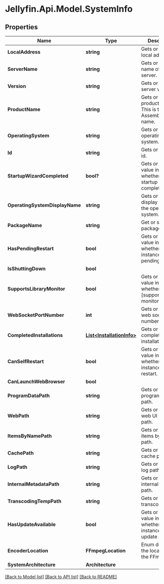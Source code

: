 
# Jellyfin.Api.Model.SystemInfo

## Properties

Name | Type | Description | Notes
------------ | ------------- | ------------- | -------------
**LocalAddress** | **string** | Gets or sets the local address. | [optional] 
**ServerName** | **string** | Gets or sets the name of the server. | [optional] 
**Version** | **string** | Gets or sets the server version. | [optional] 
**ProductName** | **string** | Gets or sets the product name. This is the AssemblyProduct name. | [optional] 
**OperatingSystem** | **string** | Gets or sets the operating system. | [optional] 
**Id** | **string** | Gets or sets the id. | [optional] 
**StartupWizardCompleted** | **bool?** | Gets or sets a value indicating whether the startup wizard is completed. | [optional] 
**OperatingSystemDisplayName** | **string** | Gets or sets the display name of the operating system. | [optional] 
**PackageName** | **string** | Get or sets the package name. | [optional] 
**HasPendingRestart** | **bool** | Gets or sets a value indicating whether this instance has pending restart. | [optional] 
**IsShuttingDown** | **bool** |  | [optional] 
**SupportsLibraryMonitor** | **bool** | Gets or sets a value indicating whether [supports library monitor]. | [optional] 
**WebSocketPortNumber** | **int** | Gets or sets the web socket port number. | [optional] 
**CompletedInstallations** | [**List&lt;InstallationInfo&gt;**](InstallationInfo.md) | Gets or sets the completed installations. | [optional] 
**CanSelfRestart** | **bool** | Gets or sets a value indicating whether this instance can self restart. | [optional] 
**CanLaunchWebBrowser** | **bool** |  | [optional] 
**ProgramDataPath** | **string** | Gets or sets the program data path. | [optional] 
**WebPath** | **string** | Gets or sets the web UI resources path. | [optional] 
**ItemsByNamePath** | **string** | Gets or sets the items by name path. | [optional] 
**CachePath** | **string** | Gets or sets the cache path. | [optional] 
**LogPath** | **string** | Gets or sets the log path. | [optional] 
**InternalMetadataPath** | **string** | Gets or sets the internal metadata path. | [optional] 
**TranscodingTempPath** | **string** | Gets or sets the transcode path. | [optional] 
**HasUpdateAvailable** | **bool** | Gets or sets a value indicating whether this instance has update available. | [optional] 
**EncoderLocation** | **FFmpegLocation** | Enum describing the location of the FFmpeg tool. | [optional] 
**SystemArchitecture** | **Architecture** |  | [optional] 

[[Back to Model list]](../README.md#documentation-for-models)
[[Back to API list]](../README.md#documentation-for-api-endpoints)
[[Back to README]](../README.md)

